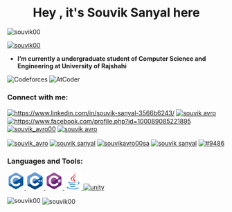 <h1 align="center">Hey , it's Souvik Sanyal here</h1>
<p align="left"> <img src="https://komarev.com/ghpvc/?username=souvik00&label=Profile%20views&color=0e75b6&style=flat" alt="souvik00" /> </p>

<p align="left"> <a href="https://github.com/ryo-ma/github-profile-trophy"><img src="https://github-profile-trophy.vercel.app/?username=souvik00" alt="souvik00" /></a> </p>

-  **I’m currently a undergraduate student of Computer Science and Engineering at University of Rajshahi**


![Codeforces](https://badges.joonhyung.xyz/codeforces/spectra_404.svg) 
![AtCoder](https://badges.joonhyung.xyz/atcoder/Souvik00.svg)
<h3 align="left">Connect with me:</h3>
<p align="left">
<a href="https://linkedin.com/in/https://www.linkedin.com/in/souvik-sanyal-3566b6243/" target="blank"><img align="center" src="https://raw.githubusercontent.com/rahuldkjain/github-profile-readme-generator/master/src/images/icons/Social/linked-in-alt.svg" alt="https://www.linkedin.com/in/souvik-sanyal-3566b6243/" height="30" width="40" /></a>
<a href="https://stackoverflow.com/users/souvik avro" target="blank"><img align="center" src="https://raw.githubusercontent.com/rahuldkjain/github-profile-readme-generator/master/src/images/icons/Social/stack-overflow.svg" alt="souvik avro" height="30" width="40" /></a>
<a href="https://fb.com/https://www.facebook.com/profile.php?id=100089085221895" target="blank"><img align="center" src="https://raw.githubusercontent.com/rahuldkjain/github-profile-readme-generator/master/src/images/icons/Social/facebook.svg" alt="https://www.facebook.com/profile.php?id=100089085221895" height="30" width="40" /></a>
<a href="https://instagram.com/souvik_avro00" target="blank"><img align="center" src="https://raw.githubusercontent.com/rahuldkjain/github-profile-readme-generator/master/src/images/icons/Social/instagram.svg" alt="souvik_avro00" height="30" width="40" /></a>
<a href="https://www.youtube.com/c/souvik avro" target="blank"><img align="center" src="https://raw.githubusercontent.com/rahuldkjain/github-profile-readme-generator/master/src/images/icons/Social/youtube.svg" alt="souvik avro" height="30" width="40" /></a>

<a href="https://www.leetcode.com/souvik_avro" target="blank"><img align="center" src="https://raw.githubusercontent.com/rahuldkjain/github-profile-readme-generator/master/src/images/icons/Social/leet-code.svg" alt="souvik_avro" height="30" width="40" /></a>
<a href="https://www.hackerearth.com/souvik sanyal" target="blank"><img align="center" src="https://raw.githubusercontent.com/rahuldkjain/github-profile-readme-generator/master/src/images/icons/Social/hackerearth.svg" alt="souvik sanyal" height="30" width="40" /></a>
<a href="https://auth.geeksforgeeks.org/user/souvikavro00sa" target="blank"><img align="center" src="https://raw.githubusercontent.com/rahuldkjain/github-profile-readme-generator/master/src/images/icons/Social/geeks-for-geeks.svg" alt="souvikavro00sa" height="30" width="40" /></a>
<a href="https://www.topcoder.com/members/souvik sanyal" target="blank"><img align="center" src="https://raw.githubusercontent.com/rahuldkjain/github-profile-readme-generator/master/src/images/icons/Social/topcoder.svg" alt="souvik sanyal" height="30" width="40" /></a>
<a href="https://discord.gg/#9486" target="blank"><img align="center" src="https://raw.githubusercontent.com/rahuldkjain/github-profile-readme-generator/master/src/images/icons/Social/discord.svg" alt="#9486" height="30" width="40" /></a>
</p>

<h3 align="left">Languages and Tools:</h3>
<p align="left"> <a href="https://www.cprogramming.com/" target="_blank" rel="noreferrer"> <img src="https://raw.githubusercontent.com/devicons/devicon/master/icons/c/c-original.svg" alt="c" width="40" height="40"/> </a> <a href="https://www.w3schools.com/cpp/" target="_blank" rel="noreferrer"> <img src="https://raw.githubusercontent.com/devicons/devicon/master/icons/cplusplus/cplusplus-original.svg" alt="cplusplus" width="40" height="40"/> </a> <a href="https://www.w3schools.com/cs/" target="_blank" rel="noreferrer"> <img src="https://raw.githubusercontent.com/devicons/devicon/master/icons/csharp/csharp-original.svg" alt="csharp" width="40" height="40"/> </a> <a href="https://www.java.com" target="_blank" rel="noreferrer"> <img src="https://raw.githubusercontent.com/devicons/devicon/master/icons/java/java-original.svg" alt="java" width="40" height="40"/> </a> <a href="https://unity.com/" target="_blank" rel="noreferrer"> <img src="https://www.vectorlogo.zone/logos/unity3d/unity3d-icon.svg" alt="unity" width="40" height="40"/> </a> </p>

<p><img align="left" src="https://github-readme-stats.vercel.app/api/top-langs?username=souvik00&show_icons=true&locale=en&layout=compact" alt="souvik00" /></p>

<p>&nbsp;<img align="center" src="https://github-readme-stats.vercel.app/api?username=souvik00&show_icons=true&locale=en" alt="souvik00" /></p>

